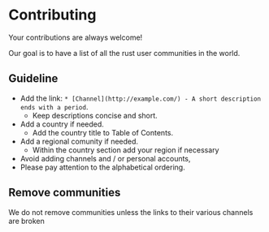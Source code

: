 # Contributing

Your contributions are always welcome!

Our goal is to have a list of all the rust user communities in the world.

## Guideline
* Add the link: `* [Channel](http://example.com/) - A short description ends with a period`.
  * Keep descriptions concise and short.
* Add a country if needed.
    * Add the country title to Table of Contents.
* Add a regional comunity if needed.
    * Within the country section add your region if necessary
* Avoid adding channels and / or personal accounts,    
* Please pay attention to the alphabetical ordering.

## Remove communities

We do not remove communities unless the links to their various channels are broken
